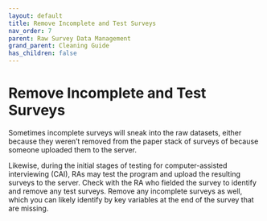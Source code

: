 ```yaml
---
layout: default
title: Remove Incomplete and Test Surveys
nav_order: 7
parent: Raw Survey Data Management
grand_parent: Cleaning Guide
has_children: false
---
```


# Remove Incomplete and Test Surveys
Sometimes incomplete surveys will sneak into the raw datasets, either because they weren’t removed from the paper stack of surveys of because someone uploaded them to the server. 

Likewise, during the initial stages of testing for computer-assisted interviewing (CAI), RAs may test the program and upload the resulting surveys to the server. Check with the RA who fielded the survey to identify and remove any test surveys. Remove any incomplete surveys as well, which you can likely identify by key variables at the end of the survey that are missing.
